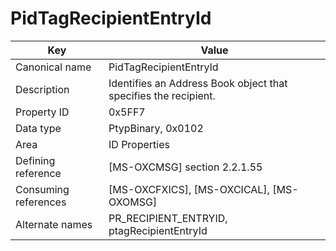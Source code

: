 # PidTagRecipientEntryId

| Key | Value |
|---|---|
| Canonical name | PidTagRecipientEntryId |
| Description | Identifies an Address Book object that specifies the recipient. |
| Property ID | 0x5FF7 |
| Data type | PtypBinary, 0x0102 |
| Area | ID Properties |
| Defining reference | [MS-OXCMSG] section 2.2.1.55 |
| Consuming references | [MS-OXCFXICS], [MS-OXCICAL], [MS-OXOMSG] |
| Alternate names | PR_RECIPIENT_ENTRYID, ptagRecipientEntryId |
